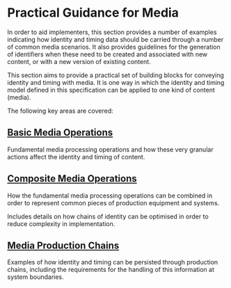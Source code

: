 # Practical Guidance for Media

In order to aid implementers, this section provides a number of examples indicating how identity and timing data should be carried through a number of common media scenarios. It also provides guidelines for the generation of identifiers when these need to be created and associated with new content, or with a new version of existing content.

This section aims to provide a practical set of building blocks for conveying identity and timing with media. It is one way in which the identity and timing model defined in this specification can be applied to one kind of content (media).

The following key areas are covered:

## [Basic Media Operations](Basic%20Media%20Operations.md)

Fundamental media processing operations and how these very granular actions affect the identity and timing of content.

## [Composite Media Operations](Composite%20Media%20Operations.md)

How the fundamental media processing operations can be combined in order to represent common pieces of production equipment and systems.

Includes details on how chains of identity can be optimised in order to reduce complexity in implementation.

## [Media Production Chains](Media%20Production%20Chains.md)

Examples of how identity and timing can be persisted through production chains, including the requirements for the handling of this information at system boundaries.

